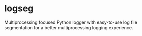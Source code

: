# logseg
Multiprocessing focused Python logger with easy-to-use log file segmentation for a better multiprocessing logging experience.
